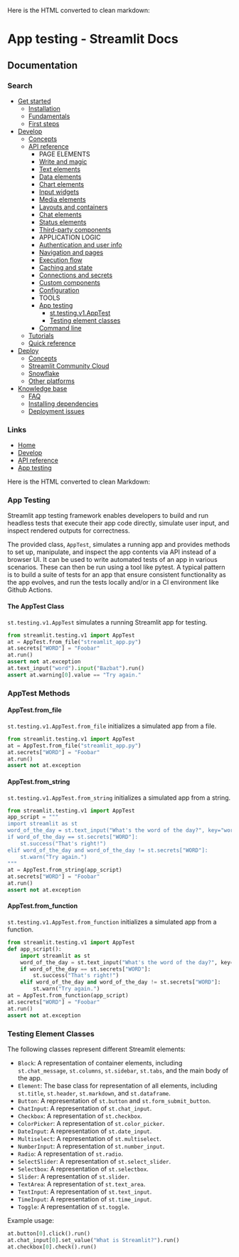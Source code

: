 Here is the HTML converted to clean markdown:

# App testing - Streamlit Docs
## Documentation

### Search

* [Get started](/get-started)
	+ [Installation](/get-started/installation)
	+ [Fundamentals](/get-started/fundamentals)
	+ [First steps](/get-started/tutorials)
* [Develop](/develop)
	+ [Concepts](/develop/concepts)
	+ [API reference](/develop/api-reference)
		- PAGE ELEMENTS
		- [Write and magic](/develop/api-reference/write-magic)
		- [Text elements](/develop/api-reference/text)
		- [Data elements](/develop/api-reference/data)
		- [Chart elements](/develop/api-reference/charts)
		- [Input widgets](/develop/api-reference/widgets)
		- [Media elements](/develop/api-reference/media)
		- [Layouts and containers](/develop/api-reference/layout)
		- [Chat elements](/develop/api-reference/chat)
		- [Status elements](/develop/api-reference/status)
		- [Third-party components](https://streamlit.io/components)
		- APPLICATION LOGIC
		- [Authentication and user info](/develop/api-reference/user)
		- [Navigation and pages](/develop/api-reference/navigation)
		- [Execution flow](/develop/api-reference/execution-flow)
		- [Caching and state](/develop/api-reference/caching-and-state)
		- [Connections and secrets](/develop/api-reference/connections)
		- [Custom components](/develop/api-reference/custom-components)
		- [Configuration](/develop/api-reference/configuration)
		- TOOLS
		- [App testing](/develop/api-reference/app-testing)
			- [st.testing.v1.AppTest](/develop/api-reference/app-testing/st.testing.v1.apptest)
			- [Testing element classes](/develop/api-reference/app-testing/testing-element-classes)
		- [Command line](/develop/api-reference/cli)
	+ [Tutorials](/develop/tutorials)
	+ [Quick reference](/develop/quick-reference)
* [Deploy](/deploy)
	+ [Concepts](/deploy/concepts)
	+ [Streamlit Community Cloud](/deploy/streamlit-community-cloud)
	+ [Snowflake](/deploy/snowflake)
	+ [Other platforms](/deploy/tutorials)
* [Knowledge base](/knowledge-base)
	+ [FAQ](/knowledge-base/using-streamlit)
	+ [Installing dependencies](/knowledge-base/dependencies)
	+ [Deployment issues](/knowledge-base/deploy)

### Links
* [Home](/)
* [Develop](/develop)
* [API reference](/develop/api-reference)
* [App testing](/develop/api-reference/app-testing)

Here is the HTML converted to clean Markdown:
### App Testing
Streamlit app testing framework enables developers to build and run headless tests that execute their app code directly, simulate user input, and inspect rendered outputs for correctness.

The provided class, `AppTest`, simulates a running app and provides methods to set up, manipulate, and inspect the app contents via API instead of a browser UI. It can be used to write automated tests of an app in various scenarios. These can then be run using a tool like pytest. A typical pattern is to build a suite of tests for an app that ensure consistent functionality as the app evolves, and run the tests locally and/or in a CI environment like Github Actions.

#### The AppTest Class
`st.testing.v1.AppTest` simulates a running Streamlit app for testing.

```python
from streamlit.testing.v1 import AppTest
at = AppTest.from_file("streamlit_app.py")
at.secrets["WORD"] = "Foobar"
at.run()
assert not at.exception
at.text_input("word").input("Bazbat").run()
assert at.warning[0].value == "Try again."
```

### AppTest Methods
#### AppTest.from_file
`st.testing.v1.AppTest.from_file` initializes a simulated app from a file.

```python
from streamlit.testing.v1 import AppTest
at = AppTest.from_file("streamlit_app.py")
at.secrets["WORD"] = "Foobar"
at.run()
assert not at.exception
```

#### AppTest.from_string
`st.testing.v1.AppTest.from_string` initializes a simulated app from a string.

```python
from streamlit.testing.v1 import AppTest
app_script = """
import streamlit as st
word_of_the_day = st.text_input("What's the word of the day?", key="word")
if word_of_the_day == st.secrets["WORD"]:
    st.success("That's right!")
elif word_of_the_day and word_of_the_day != st.secrets["WORD"]:
    st.warn("Try again.")
"""
at = AppTest.from_string(app_script)
at.secrets["WORD"] = "Foobar"
at.run()
assert not at.exception
```

#### AppTest.from_function
`st.testing.v1.AppTest.from_function` initializes a simulated app from a function.

```python
from streamlit.testing.v1 import AppTest
def app_script():
    import streamlit as st
    word_of_the_day = st.text_input("What's the word of the day?", key="word")
    if word_of_the_day == st.secrets["WORD"]:
        st.success("That's right!")
    elif word_of_the_day and word_of_the_day != st.secrets["WORD"]:
        st.warn("Try again.")
at = AppTest.from_function(app_script)
at.secrets["WORD"] = "Foobar"
at.run()
assert not at.exception
```

### Testing Element Classes
The following classes represent different Streamlit elements:

* `Block`: A representation of container elements, including `st.chat_message`, `st.columns`, `st.sidebar`, `st.tabs`, and the main body of the app.
* `Element`: The base class for representation of all elements, including `st.title`, `st.header`, `st.markdown`, and `st.dataframe`.
* `Button`: A representation of `st.button` and `st.form_submit_button`.
* `ChatInput`: A representation of `st.chat_input`.
* `Checkbox`: A representation of `st.checkbox`.
* `ColorPicker`: A representation of `st.color_picker`.
* `DateInput`: A representation of `st.date_input`.
* `Multiselect`: A representation of `st.multiselect`.
* `NumberInput`: A representation of `st.number_input`.
* `Radio`: A representation of `st.radio`.
* `SelectSlider`: A representation of `st.select_slider`.
* `Selectbox`: A representation of `st.selectbox`.
* `Slider`: A representation of `st.slider`.
* `TextArea`: A representation of `st.text_area`.
* `TextInput`: A representation of `st.text_input`.
* `TimeInput`: A representation of `st.time_input`.
* `Toggle`: A representation of `st.toggle`.

Example usage:
```python
at.button[0].click().run()
at.chat_input[0].set_value("What is Streamlit?").run()
at.checkbox[0].check().run()
```